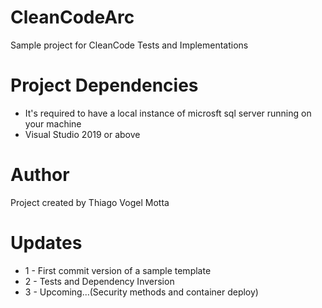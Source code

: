 # CleanCodeArc
Sample project for CleanCode Tests and Implementations

# Project Dependencies
* It's required to have a local instance of microsft sql server running on your machine
* Visual Studio 2019 or above

# Author
Project created by Thiago Vogel Motta

# Updates 
* 1 - First commit version of a sample template
* 2 - Tests and Dependency Inversion
* 3 - Upcoming...(Security methods and container deploy)

